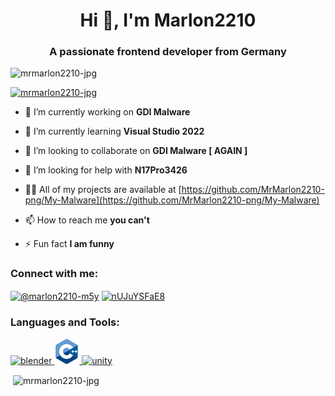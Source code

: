<h1 align="center">Hi 👋, I'm Marlon2210</h1>
<h3 align="center">A passionate frontend developer from Germany</h3>

<p align="left"> <img src="https://komarev.com/ghpvc/?username=mrmarlon2210-jpg&label=Profile%20views&color=0e75b6&style=flat" alt="mrmarlon2210-jpg" /> </p>

<p align="left"> <a href="https://github.com/ryo-ma/github-profile-trophy"><img src="https://github-profile-trophy.vercel.app/?username=mrmarlon2210-jpg" alt="mrmarlon2210-jpg" /></a> </p>

- 🔭 I’m currently working on **GDI Malware**

- 🌱 I’m currently learning **Visual Studio 2022**

- 👯 I’m looking to collaborate on **GDI Malware [ AGAIN ]**

- 🤝 I’m looking for help with **N17Pro3426**

- 👨‍💻 All of my projects are available at [https://github.com/MrMarlon2210-png/My-Malware](https://github.com/MrMarlon2210-png/My-Malware)

- 📫 How to reach me **you can't**

- ⚡ Fun fact **I am funny**

<h3 align="left">Connect with me:</h3>
<p align="left">
<a href="https://www.youtube.com/c/@marlon2210-m5y" target="blank"><img align="center" src="https://raw.githubusercontent.com/rahuldkjain/github-profile-readme-generator/master/src/images/icons/Social/youtube.svg" alt="@marlon2210-m5y" height="30" width="40" /></a>
<a href="https://discord.gg/nUJuYSFaE8" target="blank"><img align="center" src="https://raw.githubusercontent.com/rahuldkjain/github-profile-readme-generator/master/src/images/icons/Social/discord.svg" alt="nUJuYSFaE8" height="30" width="40" /></a>
</p>

<h3 align="left">Languages and Tools:</h3>
<p align="left"> <a href="https://www.blender.org/" target="_blank" rel="noreferrer"> <img src="https://download.blender.org/branding/community/blender_community_badge_white.svg" alt="blender" width="40" height="40"/> </a> <a href="https://www.w3schools.com/cpp/" target="_blank" rel="noreferrer"> <img src="https://raw.githubusercontent.com/devicons/devicon/master/icons/cplusplus/cplusplus-original.svg" alt="cplusplus" width="40" height="40"/> </a> <a href="https://unity.com/" target="_blank" rel="noreferrer"> <img src="https://www.vectorlogo.zone/logos/unity3d/unity3d-icon.svg" alt="unity" width="40" height="40"/> </a> </p>

<p>&nbsp;<img align="center" src="https://github-readme-stats.vercel.app/api?username=mrmarlon2210-jpg&show_icons=true&locale=en" alt="mrmarlon2210-jpg" /></p>

